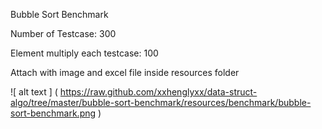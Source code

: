 
Bubble Sort Benchmark

Number of Testcase: 300

Element multiply each testcase: 100

Attach with image and excel file inside resources folder

![ alt text ] ( https://raw.github.com/xxhenglyxx/data-struct-algo/tree/master/bubble-sort-benchmark/resources/benchmark/bubble-sort-benchmark.png )
